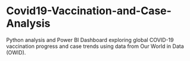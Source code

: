 # Covid19-Vaccination-and-Case-Analysis
Python analysis and Power BI Dashboard exploring global COVID-19 vaccination progress and case trends using data from Our World in Data (OWID).
